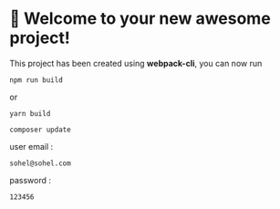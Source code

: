 # 🚀 Welcome to your new awesome project!

This project has been created using **webpack-cli**, you can now run

```
npm run build
```

or

```
yarn build
```



```
composer update
```

user email :
```
sohel@sohel.com
```
password :
```
123456
```